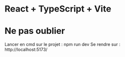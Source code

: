 # React + TypeScript + Vite

# Ne pas oublier
Lancer en cmd sur le projet : npm run dev
Se rendre sur : http://localhost:5173/
